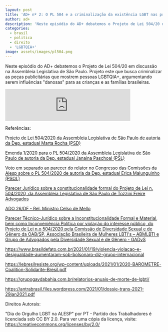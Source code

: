 ```yaml
---
layout: post
title: 'AD+ nº 2: O PL 504 e a criminalização da existência LGBT nas propagandas em São Paulo'
author: ad+
description: 'Neste episódio do AD+ debatemos o Projeto de Lei 504/20 da ALESP'
categories:
  - brasil
  - politica
  - direito
  - 'LGBTQIA+'
image: assets/images/pl504.png
---
```


Neste episódio do AD+ debatemos o Projeto de Lei 504/20 em discussão na Assembleia Legislativa de São Paulo. Projeto este que busca criminalizar as peças publicitárias que mostrem pessoas LGBTQIA+, argumentando serem influências "danosas" para as crianças e as famílias brasileiras.

<iframe src="https://anchor.fm/alm-do-mais/embed/episodes/2-O-PL-504-e-a-criminalizao-da-existncia-LGBT-nas-propagandas-em-So-Paulo-evjau1/a-a5brgsk" height="102px" width="400px" frameborder="0" scrolling="no"></iframe>

Referências:

[Projeto de Lei 504/2020 da Assembleia Legislativa de São Paulo de autoria da Dep. estadual Marta Rocha (PSD)](https://www.al.sp.gov.br/propositura/?id=1000331594)

[Emenda 1/2020 para o PL 504/2020 da Assembleia Legislativa de São Paulo de autoria da Dep. estadual Janaina Paschoal (PSL)](https://www.al.sp.gov.br/spl/2020/08/Acessorio/1000332058_1000385740_Acessorio.doc)

[Voto em separado ao parecer do relator no Congresso das Comissões da Alesp sobre o PL 504/2020 de autoria da Dep. estadual Erica Malunguinho (PSOL)](https://www.al.sp.gov.br/propositura/?method=&telaOrigem=propDetalhada&docAcessoriosAberto=sim&orderByAcessorio=&act=detalhe&orderBy=&rowsPerPage=10&currentPage=1&currentPageDetalhe=1&idDocumento=1000331594&oIdPropositura=1000331594&hideBackToSearchButton=&nrLegislatura=&idNatureza=&nrLegislativo=&nrAnoLegislativo=&nrRG=&nrAnoRG=&nrRGL=&nrAnoRGL=&idNaturezaMestre=&nrLegislativoMestre=&nrAnoLegislativoMestre=&idAutor=&idPartido=&idApoiador=&idPartidoApoiador=&idRegime=&idEtapa=&idTpAndamento=&tpProcesso=&tpAutor=&nrContrato=&dtContrato=&tpContrato=&nrOficio=&nrProcessoTce=&idEmpresa=&tpAprovacao=&tpVeto=&idMunicipio=&idUf=&idPerfil=&cdDocOrigem=&dtInicial=&dtFinal=&flParecer=&tpParecer=&idTipoParecer=&flRelatorEspecial=&idGrupo=&tpAndamento=&tpDocumento=&tpDocumentoMestre=&odsAssunto=&dsAssunto=&flAndOr=&nmPalavra1=&flAndOr1=&nmPalavra2=&flAndOr2=&nmPalavra3=&flExibeAcessorios=&flExibeProdutoFinal=&idNaturezaDetalhe=&nrLegisAcessorio=&nrAnoLegisAcessorio=&idPage=2#)

[Parecer Jurídico sobre a constitucionalidade formal do Projeto de Lei n. 504/2020, da Assembleia Legislativa de São Paulo de Tozzini Freire Advogados](https://www.migalhas.com.br/arquivos/2021/4/53861405538246_parecer.pdf)

[ADO 26/DF - Rel. Ministro Celso de Mello](https://portal.stf.jus.br/processos/detalhe.asp?incidente=4515053)

[Parecer Técnico-Jurídico sobre a Inconstitucionalidade Formal e Material, bem como Inconveniência Política
por violação do interesse público, do Projeto de Lei n.o 504/2020 pela Comissão de Diversidade Sexual e de Gênero da OAB/SP, Associação Brasileira de Mulheres LBTI's – ABMLBTI  e Grupo de Advogados pela Diversidade Sexual e de Gênero - GADvS](https://www.al.sp.gov.br/spl/2021/04/Acessorio/1000366042_1000430737_Acessorio.pdf)


<https://www.brasildefato.com.br/2021/01/19/violencia-violacao-e-desigualdade-aumentaram-sob-bolsonaro-diz-grupo-internacional>

<https://lebresilresiste.org/wp-content/uploads/2021/01/2020-BAROMETRE-Coalition-Solidarite-Bresil.pdf>

<https://grupogaydabahia.com.br/relatorios-anuais-de-morte-de-lgbti/>

<https://antrabrasil.files.wordpress.com/2021/01/dossie-trans-2021-29jan2021.pdf>

Direitos Autorais:

"Dia do Orgulho LGBT na ALESP" por PT - Partido dos Trabalhadores é licenciada sob CC BY 2.0. Para ver uma cópia da licença, visite: https://creativecommons.org/licenses/by/2.0/
